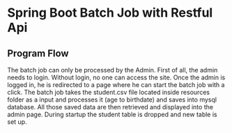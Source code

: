 # Spring Boot Batch Job with Restful Api
## Program Flow
The batch job can only be processed by the Admin. First of all, the admin needs to login. Without login, no one can access the site. Once the admin is logged in, he is redirected to a page where he can start the batch job with a click. The batch job takes the student.csv file located inside resources folder as a input and processes it (age to birthdate) and saves into mysql database.
All those saved data are then retrieved and displayed into the admin page. 
During startup the student table is dropped and new table is set up. 
<!--stackedit_data:
eyJoaXN0b3J5IjpbLTIwNjk0MzQ0MjddfQ==
-->